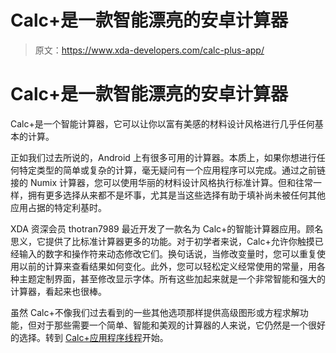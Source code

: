 # Calc+是一款智能漂亮的安卓计算器

> 原文：<https://www.xda-developers.com/calc-plus-app/>

# Calc+是一款智能漂亮的安卓计算器

Calc+是一个智能计算器，它可以让你以富有美感的材料设计风格进行几乎任何基本的计算。

正如我们过去所说的，Android 上有很多可用的计算器。本质上，如果你想进行任何特定类型的简单或复杂的计算，毫无疑问有一个应用程序可以完成。通过之前链接的 Numix 计算器，您可以使用华丽的材料设计风格执行标准计算。但和往常一样，拥有更多选择从来都不是坏事，尤其是当这些选择有助于填补尚未被任何其他应用占据的特定利基时。

XDA 资深会员 thotran7989 最近开发了一款名为 Calc+的智能计算器应用。顾名思义，它提供了比标准计算器更多的功能。对于初学者来说，Calc+允许你触摸已经输入的数字和操作符来动态修改它们。换句话说，当修改变量时，您可以重复使用以前的计算来查看结果如何变化。此外，您可以轻松定义经常使用的常量，用各种主题定制界面，甚至修改显示字体。所有这些加起来就是一个非常智能和强大的计算器，看起来也很棒。

虽然 Calc+不像我们过去看到的一些其他选项那样提供高级图形或方程求解功能，但对于那些需要一个简单、智能和美观的计算器的人来说，它仍然是一个很好的选择。转到 [Calc+应用程序线程](http://forum.xda-developers.com/android/apps-games/app-calc-1-0-powerful-special-smart-t2852574)开始。